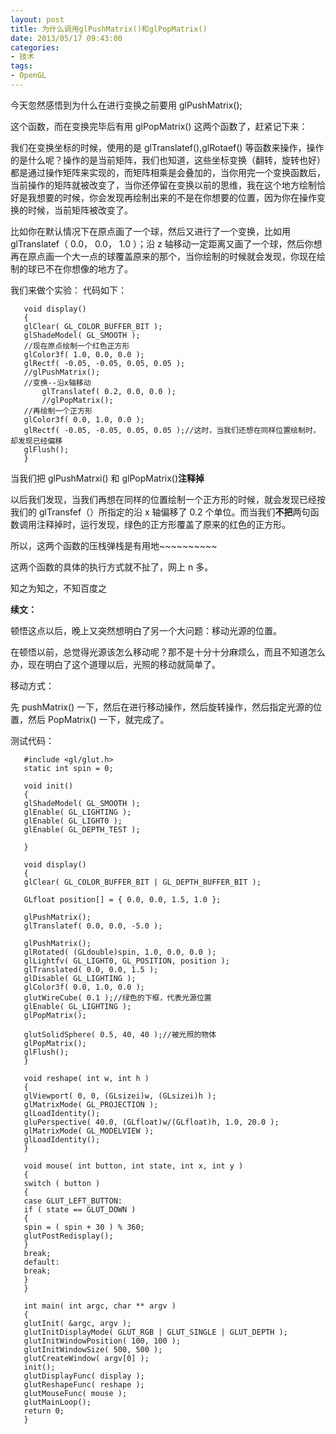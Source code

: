```yaml
---
layout: post
title: 为什么调用glPushMatrix()和glPopMatrix()
date: 2013/05/17 09:43:00
categories:
- 技术
tags:
- OpenGL
---
```


今天忽然感悟到为什么在进行变换之前要用 glPushMatrix();

这个函数，而在变换完毕后有用 glPopMatrix() 这两个函数了，赶紧记下来：

我们在变换坐标的时候，使用的是 glTranslatef(),glRotaef() 等函数来操作，操作的是什么呢？操作的是当前矩阵，我们也知道，这些坐标变换（翻转，旋转也好）都是通过操作矩阵来实现的，而矩阵相乘是会叠加的，当你用完一个变换函数后，当前操作的矩阵就被改变了，当你还停留在变换以前的思维，我在这个地方绘制恰好是我想要的时候，你会发现再绘制出来的不是在你想要的位置，因为你在操作变换的时候，当前矩阵被改变了。

比如你在默认情况下在原点画了一个球，然后又进行了一个变换，比如用 glTranslatef（ 0.0， 0.0， 1.0 ）；沿 z 轴移动一定距离又画了一个球，然后你想再在原点画一个大一点的球覆盖原来的那个，当你绘制的时候就会发现，你现在绘制的球已不在你想像的地方了。

我们来做个实验： 代码如下：

```
   void display()
   {
   glClear( GL_COLOR_BUFFER_BIT );
   glShadeModel( GL_SMOOTH );
   //现在原点绘制一个红色正方形
   glColor3f( 1.0, 0.0, 0.0 );
   glRectf( -0.05, -0.05, 0.05, 0.05 );
   //glPushMatrix();
   //变换--沿x轴移动
       glTranslatef( 0.2, 0.0, 0.0 );
       //glPopMatrix();
   //再绘制一个正方形
   glColor3f( 0.0, 1.0, 0.0 );
   glRectf( -0.05, -0.05, 0.05, 0.05 );//这时，当我们还想在同样位置绘制时，却发现已经偏移
   glFlush();
   }
```

当我们把 glPushMatrxi() 和 glPopMatrix()**注释掉**

以后我们发现，当我们再想在同样的位置绘制一个正方形的时候，就会发现已经按我们的 glTransfef（）所指定的沿 x 轴偏移了 0.2 个单位。而当我们**不把**两句函数调用注释掉时，运行发现，绿色的正方形覆盖了原来的红色的正方形。

所以，这两个函数的压栈弹栈是有用地~~~~~~~~~~

这两个函数的具体的执行方式就不扯了，网上 n 多。

知之为知之，不知百度之

**续文：**

顿悟这点以后，晚上又突然想明白了另一个大问题：移动光源的位置。

在顿悟以前，总觉得光源该怎么移动呢？那不是十分十分麻烦么，而且不知道怎么办，现在明白了这个道理以后，光照的移动就简单了。

移动方式：

先 pushMatrix() 一下，然后在进行移动操作，然后旋转操作，然后指定光源的位置，然后 PopMatrix() 一下，就完成了。

测试代码：

```
   #include <gl/glut.h>
   static int spin = 0;

   void init()
   {
   glShadeModel( GL_SMOOTH );
   glEnable( GL_LIGHTING );
   glEnable( GL_LIGHT0 );
   glEnable( GL_DEPTH_TEST );

   }

   void display()
   {
   glClear( GL_COLOR_BUFFER_BIT | GL_DEPTH_BUFFER_BIT );

   GLfloat position[] = { 0.0, 0.0, 1.5, 1.0 };

   glPushMatrix();
   glTranslatef( 0.0, 0.0, -5.0 );

   glPushMatrix();
   glRotated( (GLdouble)spin, 1.0, 0.0, 0.0 );
   glLightfv( GL_LIGHT0, GL_POSITION, position );
   glTranslated( 0.0, 0.0, 1.5 );
   glDisable( GL_LIGHTING );
   glColor3f( 0.0, 1.0, 0.0 );
   glutWireCube( 0.1 );//绿色的下框，代表光源位置
   glEnable( GL_LIGHTING );
   glPopMatrix();

   glutSolidSphere( 0.5, 40, 40 );//被光照的物体
   glPopMatrix();
   glFlush();
   }

   void reshape( int w, int h )
   {
   glViewport( 0, 0, (GLsizei)w, (GLsizei)h );
   glMatrixMode( GL_PROJECTION );
   glLoadIdentity();
   gluPerspective( 40.0, (GLfloat)w/(GLfloat)h, 1.0, 20.0 );
   glMatrixMode( GL_MODELVIEW );
   glLoadIdentity();
   }

   void mouse( int button, int state, int x, int y )
   {
   switch ( button )
   {
   case GLUT_LEFT_BUTTON:
   if ( state == GLUT_DOWN )
   {
   spin = ( spin + 30 ) % 360;
   glutPostRedisplay();
   }
   break;
   default:
   break;
   }
   }

   int main( int argc, char ** argv )
   {
   glutInit( &argc, argv );
   glutInitDisplayMode( GLUT_RGB | GLUT_SINGLE | GLUT_DEPTH );
   glutInitWindowPosition( 100, 100 );
   glutInitWindowSize( 500, 500 );
   glutCreateWindow( argv[0] );
   init();
   glutDisplayFunc( display );
   glutReshapeFunc( reshape );
   glutMouseFunc( mouse );
   glutMainLoop();
   return 0;
   }
```
